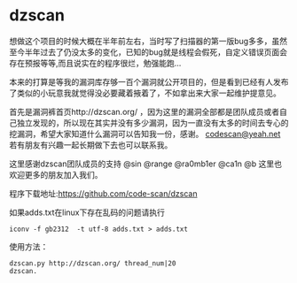 # dzscan
想做这个项目的时候大概在半年前左右，当时写了扫描器的第一版bug多多，虽然至今半年过去了仍没太多的变化，已知的bug就是线程会假死，自定义错误页面会存在预报等等,而且说实在的程序很烂，勉强能跑…

本来的打算是等我的漏洞库存够一百个漏洞就公开项目的，但是看到已经有人发布了类似的小玩意我就觉得没必要藏着掖着了，不如拿出来大家一起维护提意见。 

首先是漏洞裤首页http://dzscan.org/ ，因为这里的漏洞全部都是团队成员或者自己独立发现的，所以现在其实并没有多少漏洞，因为一直没有太多的时间去专心的挖漏洞，希望大家知道什么漏洞可以告知我一份，感谢。 
codescan@yeah.net  若有朋友有兴趣一起长期做下去也可以联系我。 

这里感谢dzscan团队成员的支持 @sin @range  @ra0mb1er @ca1n @b 这里也欢迎更多的朋友加入我们。 

程序下载地址:https://github.com/code-scan/dzscan 

如果adds.txt在linux下存在乱码的问题请执行 

```
iconv -f gb2312  -t utf-8 adds.txt > adds.txt
```

使用方法： 
```
dzscan.py http://dzscan.org/ thread_num|20 
dzscan.
```
